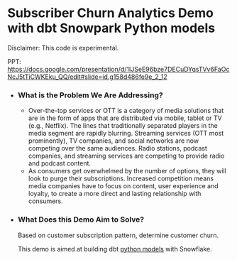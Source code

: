 # Subscriber Churn Analytics Demo with dbt Snowpark Python models

Disclaimer: This code is experimental.
 
 PPT: https://docs.google.com/presentation/d/1IJSeE96bze7DECuDYqsTVv6FaOcNcJ5tTiCWKEku_QQ/edit#slide=id.g158d486fe9e_2_12

- ### What is the Problem We Are Addressing?
  - Over-the-top services or OTT is a category of media solutions that are in the form of apps that are distributed via mobile, tablet or TV (e.g., Netflix). The lines that traditionally separated players in the media segment are rapidly blurring. Streaming services (OTT most prominently), TV companies, and social networks are now competing over the same audiences. Radio stations, podcast companies, and streaming services are competing to provide radio and podcast content.
  - As consumers get overwhelmed by the number of options, they will look to purge their subscriptions. Increased competition means media companies have to focus on content, user experience and loyalty, to create a more direct and lasting relationship with consumers.


- ### What Does this Demo Aim to Solve?
  Based on customer subscription pattern, determine customer churn.

  This demo is aimed at building dbt [python models](https://deploy-preview-1754--docs-getdbt-com.netlify.app/docs/building-a-dbt-project/building-models/python-models) with Snowflake.

